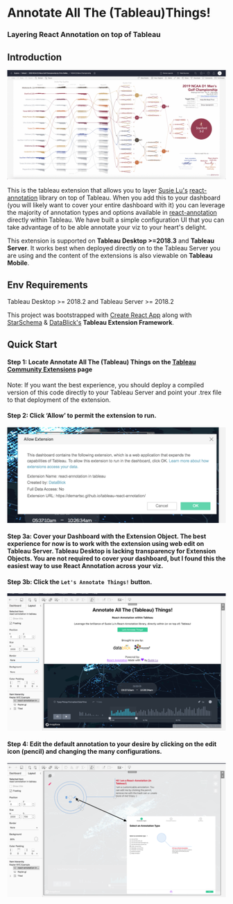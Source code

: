 # Annotate All The (Tableau)Things!
### Layering React Annotation on top of Tableau

## Introduction

![React Annotation in Tableau Image](./docs/D1-Annotations.gif)

This is the tableau extension that allows you to layer [Susie Lu's](https://twitter.com/datatoviz?lang=en) [react-annotation](https://react-annotation.susielu.com/) library on top of Tableau. When you add this to your dashboard (you will likely want to cover your entire dashboard with it) you can leverage the majority of annotation types and options available in [react-annotation](https://react-annotation.susielu.com/) directly within Tableau. We have built a simple configuration UI that you can take advantage of to be able annotate your viz to your heart's delight. 

This extension is supported on **Tableau Desktop >=2018.3** and **Tableau Server**. It works best when deployed directly on to the Tableau Server you are using and the content of the extensions is also viewable on **Tableau Mobile**.

## Env Requirements
Tableau Desktop >= 2018.2 and Tableau Server >= 2018.2

This project was bootstrapped with [Create React App](https://github.com/facebook/create-react-app) along with [StarSchema](https://starschema.com/) & [DataBlick's](https://www.datablick.com/) **Tableau Extension Framework**.

## Quick Start
#### Step 1: Locate Annotate All The (Tableau) Things on the [Tableau Community Extensions](https://tableau.github.io/extensions-api/community/) page

Note: If you want the best experience, you should deploy a compiled version of this code directly to your Tableau Server and point your .trex file to that deployment of the extension. 

#### Step 2: Click ‘Allow’ to permit the extension to run.

![Allow Extension in Desktop Image](./docs/Allow-extension.png)

#### Step 3a: Cover your Dashboard with the Extension Object. The best experience for now is to work with the extension using web edit on Tableau Server. Tableau Desktop is lacking transparency for Extension Objects. You are not required to cover your dashboard, but I found this the easiest way to use React Annotation across your viz. 

#### Step 3b: Click the `Let's Annotate Things!` button. 

![React Annotation Splash Screen](./docs/Cover-Dashboard.png)

#### Step 4: Edit the default annotation to your desire by clicking on the edit icon (pencil) and changing the many configurations. 

![React Annotation Edit Annotation Screen](./docs/Edit-Annotation.png)


